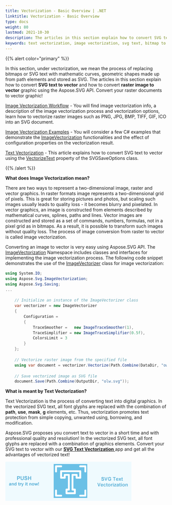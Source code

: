 ```yaml
---
title: Vectorization - Basic Overview | .NET
linktitle: Vectorization - Basic Overview 
type: docs
weight: 80
lastmod: 2021-10-30
description: The articles in this section explain how to convert SVG text to vector and how to convert raster image to vector graphic using the Aspose.SVG API.
keywords: text vectorization, image vectorization, svg text, bitmap to vector, image to vector, text to vector, vectorize raster images, vector image, text security, vectorize text, raster and vector, c# example 
---
```


<link href="./../../style.css" rel="stylesheet" type="text/css" />

{{% alert color="primary" %}} 

In this section, under vectorization, we mean the process of replacing bitmaps or SVG text with mathematic curves, geometric shapes made up from path elements and stored as SVG. The articles in this section explain how to convert **SVG text to vector** and how to convert **raster image to vector** graphic using the Aspose.SVG API. Convert your raster documents to vector graphic!

[Image Vectorization Workflow](/svg/net/how-to-work-with-aspose-svg-api/image-vectorization-workflow/) - You will find image vectorization info, a description of the image vectorization process and vectorization options, learn how to vectorize raster images such as PNG, JPG, BMP, TIFF, GIF, ICO into an SVG document.

[Image Vectorization Examples](/svg/net/how-to-work-with-aspose-svg-api/image-vectorization-examples/) - You will consider a few C# examples that demonstrate the [ImageVectorization](https://apireference.aspose.com/svg/net/aspose.svg.imagevectorization) functionalities and the effect of configuration properties on the vectorization result.

[Text Vectorization](/svg/net/how-to-work-with-aspose-svg-api/text-vectorization/) - This article explains how to convert SVG text to vector using the [VectorizeText](https://apireference.aspose.com/svg/net/aspose.svg.saving/svgsaveoptions/properties/vectorizetext) property of the SVGSaveOptions class.

 {{% /alert %}} 

**What does Image Vectorization mean?**

There are two ways to represent a two-dimensional image, raster and vector graphics. In raster formats image represents a two-dimensional grid of pixels. This is great for storing pictures and photos, but scaling such images usually leads to quality loss - it becomes blurry and pixelated. In vector graphics, an image is constructed from elements described by mathematical curves, splines, paths and lines. Vector images are constructed and stored as a set of commands, numbers, formulas, not in a pixel grid as in bitmaps. As a result, it is possible to transform such images without quality loss.  The process of image conversion from raster to vector is called image vectorization.

Converting an image to vector is very easy using Aspose.SVG API. The [ImageVectorization](https://apireference.aspose.com/svg/net/aspose.svg.imagevectorization) Namespace includes classes and  interfaces for implementing the image vectorization process. The following code snippet demonstrates the use of the [ImageVectorizer](https://apireference.aspose.com/svg/net/aspose.svg.imagevectorization/imagevectorizer) class for image vectorization:

```c#
using System.IO;
using Aspose.Svg.ImageVectorization;
using Aspose.Svg.Saving;
...
    
	// Initialize an instance of the ImageVectorizer class
    var vectorizer = new ImageVectorizer
    {
        Configuration = 
		{
			TraceSmoother =   new ImageTraceSmoother(1),
			TraceSimplifier = new ImageTraceSimplifier(0.5f),
			ColorsLimit = 3
		}
    };

    // Vectorize raster image from the specified file
	using var document = vectorizer.Vectorize(Path.Combine(DataDir, "owl.png"));

    // Save vectorized image as SVG file 
	document.Save(Path.Combine(OutputDir, "olw.svg"));
```

**What is meant by Text Vectorization?**

Text Vectorization is the process of converting text into digital graphics. In the vectorized SVG text, all font glyphs are replaced with the combination of **path**, **use**, **mask**, **g** elements, etc. Thus, vectorization promotes text protection from simple copying, unwanted using, borrowing, and modification.


 Aspose.SVG proposes you convert text to vector in a short time and with professional quality and resolution! In the vectorized SVG text, all font glyphs are replaced with a combination of graphics elements. Convert your SVG text to vector with our <a href="https://products.aspose.app/svg/en/text-vectorization" target="_blank">**SVG Text Vectorization** </a> app and get all the advantages of vectorized text!

<a href="https://products.aspose.app/svg/en/text-vectorization" target="_blank">![Text "Banner SVG Text Vectorization"](svg-text-vectorizer.png#center)</a>



